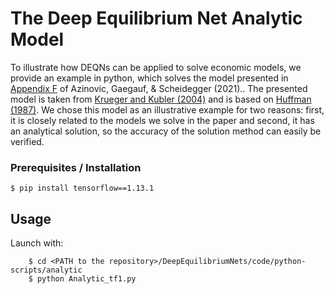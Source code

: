 # The Deep Equilibrium Net Analytic Model

To illustrate how DEQNs can be applied to solve economic models, we provide an example in python, which solves the model presented in [Appendix F](https://papers.ssrn.com/sol3/papers.cfm?abstract_id=3393482) of Azinovic, Gaegauf, & Scheidegger (2021)..
The presented model is taken from [Krueger and Kubler (2004)](https://www.sciencedirect.com/science/article/pii/S0165188903001118) and is based on [Huffman (1987)](https://www.journals.uchicago.edu/doi/10.1086/261445). We chose this model as an illustrative example for two reasons: first, it is closely related to the models we solve in the paper and second, it has an analytical solution, so the accuracy of the solution method can easily be verified.

### Prerequisites / Installation

```shell
$ pip install tensorflow==1.13.1
```

## Usage
Launch with:
```shell
    $ cd <PATH to the repository>/DeepEquilibriumNets/code/python-scripts/analytic
    $ python Analytic_tf1.py
```
